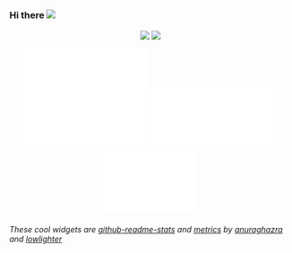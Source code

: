 ### Hi there <img src="https://media.giphy.com/media/hvRJCLFzcasrR4ia7z/giphy.gif" width="22px">
<p align="center">
  <img align="center" src="https://github-readme-stats.vercel.app/api/top-langs/?username=sokosam&layout=compact&theme=transparent&langs_count=6&card_width=255&exclude_repo=course_notes&hide=html,css"/>
  <img align="center" src="https://github-readme-stats.vercel.app/api?username=sokosam&theme=transparent&show_icons=true&hide=issues"/>
</p>

<div align="center">
  <img alt="GitHub Metrics" src="/github-metrics.svg" width="45%"/>
  <img alt="Commit Metrics" src="/metrics.plugin.isocalendar.svg"width="45%"/>
  <img alt="LeetCode Metrics" src="/metrics.plugin.leetcode.svg" width="33%"/>
</div>

###### These cool widgets are [github-readme-stats](https://github.com/anuraghazra/github-readme-stats) and [metrics](https://github.com/lowlighter/metrics) by [anuraghazra](https://github.com/anuraghazra) and [lowlighter](https://github.com/lowlighter)
